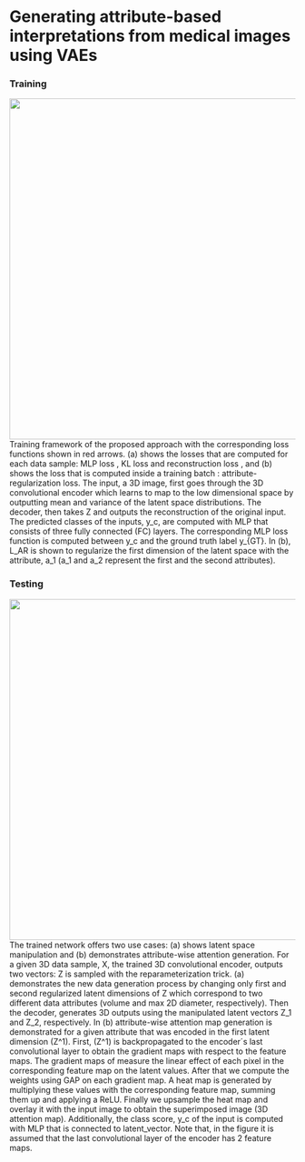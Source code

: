 # Generating attribute-based interpretations from medical images using VAEs


### Training
<img src="https://user-images.githubusercontent.com/26603738/151681620-7a4f7705-cd40-4802-bf7a-62344e65725e.png" width="800" height="600">
Training framework of the proposed approach with the corresponding loss functions shown in red arrows. (a) shows the losses that are computed for each data sample: MLP loss , KL loss and reconstruction loss , and (b) shows the loss that is computed inside a training batch : attribute-regularization loss. The input, a 3D image, first goes through the 3D convolutional encoder which learns to map to the low dimensional space by outputting mean and variance of the latent space distributions. The decoder, then takes Z and outputs the reconstruction of the original input. The predicted classes of the inputs, y_c, are computed with MLP that consists of three fully connected (FC) layers. The corresponding MLP loss function is computed between y_c and the ground truth label y_{GT}. In (b), L_AR is shown to regularize the first dimension of the latent space with the attribute, a_1 (a_1 and a_2 represent the first and the second attributes).

### Testing 
<img src="https://user-images.githubusercontent.com/26603738/151681675-06c0f620-c596-4d7f-8d81-8a04e0e881c9.png" width="800" height="600">
The trained network offers two use cases: (a) shows latent space manipulation and (b) demonstrates attribute-wise attention generation. For a given 3D data sample, X,  the trained 3D convolutional encoder, outputs two vectors: Z is sampled with the reparameterization trick. (a) demonstrates the new data generation process by changing only first and second regularized latent dimensions of Z which correspond to two different data attributes (volume and max 2D diameter, respectively). Then the decoder, generates 3D outputs using the manipulated latent vectors Z_1 and Z_2, respectively. In (b) attribute-wise attention map generation is demonstrated for a given attribute that was encoded in the first latent dimension (Z^1). First, (Z^1) is backpropagated to the encoder´s last convolutional layer to obtain the gradient maps with respect to the feature maps. The gradient maps of measure the linear effect of each pixel in the corresponding feature map on the latent values. After that we compute the weights using GAP on each gradient map. A heat map is generated by multiplying these values with the corresponding feature map, summing them up and applying a ReLU. Finally we upsample the heat map and overlay it with the input image to obtain the superimposed image (3D attention map).  Additionally, the class score, y_c of the input is computed with MLP that is connected to latent_vector. Note that, in the figure it is assumed that the last convolutional layer of the encoder has 2 feature maps.
